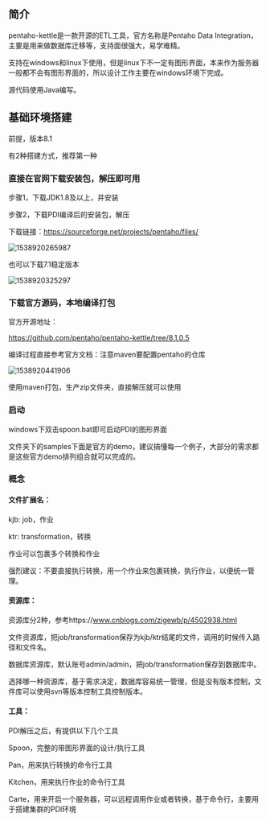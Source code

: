 ## 简介

pentaho-kettle是一款开源的ETL工具，官方名称是Pentaho Data Integration，主要是用来做数据库迁移等，支持面很强大，易学难精。

支持在windows和linux下使用，但是linux下不一定有图形界面，本来作为服务器一般都不会有图形界面的，所以设计工作主要在windows环境下完成。

源代码使用Java编写。

## 基础环境搭建

前提，版本8.1

有2种搭建方式，推荐第一种

### 直接在官网下载安装包，解压即可用

步骤1，下载JDK1.8及以上，并安装

步骤2，下载PDI编译后的安装包，解压

下载链接：https://sourceforge.net/projects/pentaho/files/

![1538920265987](E:\03_笔记\99_work\01_kettle\assets\1538920265987.png)

也可以下载7.1稳定版本

![1538920325297](E:\03_笔记\99_work\01_kettle\assets\1538920325297.png)

### 下载官方源码，本地编译打包

官方开源地址：

https://github.com/pentaho/pentaho-kettle/tree/8.1.0.5

编译过程直接参考官方文档：注意maven要配置pentaho的仓库

![1538920441906](E:\03_笔记\99_work\01_kettle\assets\1538920441906.png)

使用maven打包，生产zip文件夹，直接解压就可以使用

### 启动

windows下双击spoon.bat即可启动PDI的图形界面

文件夹下的samples下面是官方的demo，建议搞懂每一个例子，大部分的需求都是这些官方demo排列组合就可以完成的。

### 概念

#### 文件扩展名：

kjb: job，作业

ktr: transformation，转换

作业可以包裹多个转换和作业

强烈建议：不要直接执行转换，用一个作业来包裹转换，执行作业，以便统一管理。

#### 资源库：

资源库分2种，参考https://www.cnblogs.com/zigewb/p/4502938.html

文件资源库，把job/transformation保存为kjb/ktr结尾的文件，调用的时候传入路径和文件名。

数据库资源库，默认账号admin/admin，把job/transformation保存到数据库中。

选择哪一种资源库，基于需求决定，数据库容易统一管理，但是没有版本控制，文件库可以使用svn等版本控制工具控制版本。

#### 工具：

PDI解压之后，有提供以下几个工具

Spoon，完整的带图形界面的设计/执行工具

Pan，用来执行转换的命令行工具

Kitchen，用来执行作业的命令行工具

Carte，用来开启一个服务器，可以远程调用作业或者转换，基于命令行，主要用于搭建集群的PDI环境





